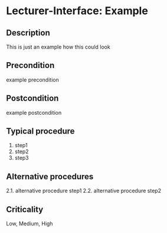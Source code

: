 # Lecturer-Interface: Example

## Description

This is just an example how this could look

## Precondition

example precondition

## Postcondition

example postcondition

## Typical procedure

1. step1
2. step2
3. step3


## Alternative procedures

2.1. alternative procedure step1
2.2. alternative procedure step2

## Criticality

Low, Medium, High
